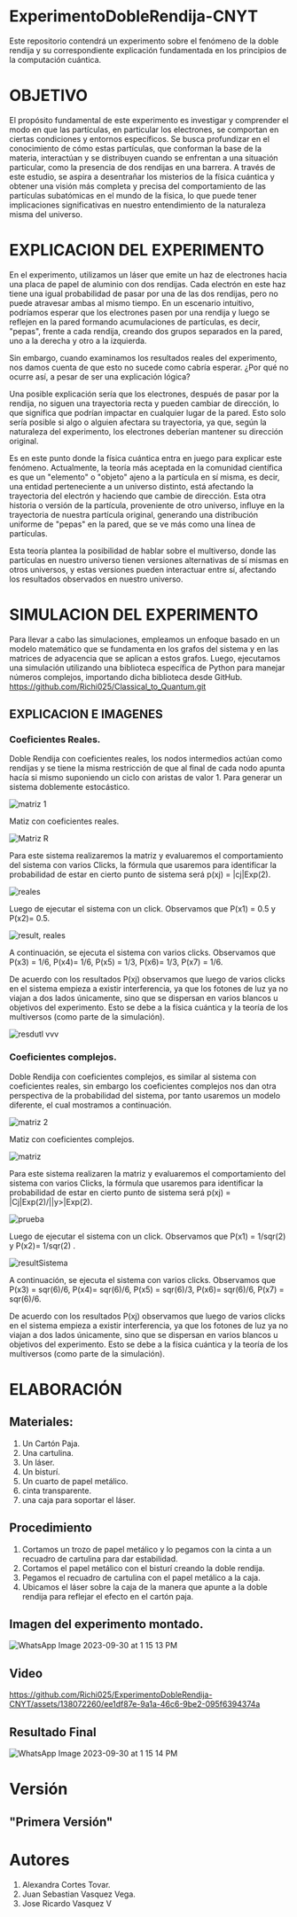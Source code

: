 # ExperimentoDobleRendija-CNYT

Este repositorio contendrá un experimento sobre el fenómeno de la doble rendija y su correspondiente explicación fundamentada en los principios de la computación cuántica.

# OBJETIVO

El propósito fundamental de este experimento es investigar y comprender el modo en que las partículas, en particular los electrones, se comportan en ciertas condiciones y entornos específicos. Se busca profundizar en el conocimiento de cómo estas partículas, que conforman la base de la materia, interactúan y se distribuyen cuando se enfrentan a una situación particular, como la presencia de dos rendijas en una barrera. A través de este estudio, se aspira a desentrañar los misterios de la física cuántica y obtener una visión más completa y precisa del comportamiento de las partículas subatómicas en el mundo de la física, lo que puede tener implicaciones significativas en nuestro entendimiento de la naturaleza misma del universo.

# EXPLICACION DEL EXPERIMENTO
En el experimento, utilizamos un láser que emite un haz de electrones hacia una placa de papel de aluminio con dos rendijas. Cada electrón en este haz tiene una igual probabilidad de pasar por una de las dos rendijas, pero no puede atravesar ambas al mismo tiempo. En un escenario intuitivo, podríamos esperar que los electrones pasen por una rendija y luego se reflejen en la pared formando acumulaciones de partículas, es decir, "pepas", frente a cada rendija, creando dos grupos separados en la pared, uno a la derecha y otro a la izquierda.

Sin embargo, cuando examinamos los resultados reales del experimento, nos damos cuenta de que esto no sucede como cabría esperar. ¿Por qué no ocurre así, a pesar de ser una explicación lógica?

Una posible explicación sería que los electrones, después de pasar por la rendija, no siguen una trayectoria recta y pueden cambiar de dirección, lo que significa que podrían impactar en cualquier lugar de la pared. Esto solo sería posible si algo o alguien afectara su trayectoria, ya que, según la naturaleza del experimento, los electrones deberían mantener su dirección original.

Es en este punto donde la física cuántica entra en juego para explicar este fenómeno. Actualmente, la teoría más aceptada en la comunidad científica es que un "elemento" o "objeto" ajeno a la partícula en sí misma, es decir, una entidad perteneciente a un universo distinto, está afectando la trayectoria del electrón y haciendo que cambie de dirección. Esta otra historia o versión de la partícula, proveniente de otro universo, influye en la trayectoria de nuestra partícula original, generando una distribución uniforme de "pepas" en la pared, que se ve más como una línea de partículas.

Esta teoría plantea la posibilidad de hablar sobre el multiverso, donde las partículas en nuestro universo tienen versiones alternativas de sí mismas en otros universos, y estas versiones pueden interactuar entre sí, afectando los resultados observados en nuestro universo.

# SIMULACION DEL EXPERIMENTO

Para llevar a cabo las simulaciones, empleamos un enfoque basado en un modelo matemático que se fundamenta en los grafos del sistema y en las matrices de adyacencia que se aplican a estos grafos. Luego, ejecutamos una simulación utilizando una biblioteca específica de Python para manejar números complejos, importando dicha biblioteca desde GitHub. https://github.com/Richi025/Classical_to_Quantum.git

## EXPLICACION E IMAGENES

### Coeficientes Reales.

Doble Rendija con coeficientes reales, los nodos intermedios actúan como rendijas y se tiene la misma restricción de que al final de cada nodo apunta hacía si mismo suponiendo un ciclo con aristas de valor 1. Para generar un sistema doblemente estocástico.

![matriz 1](https://github.com/Richi025/ExperimentoDobleRendija-CNYT/assets/138072260/a6e5ba71-ec92-474c-917d-955a5bf14b89)

Matiz con coeficientes reales.

![Matriz R](https://github.com/Richi025/ExperimentoDobleRendija-CNYT/assets/138072260/907e7ef7-652f-43fc-ae20-4b1a8a93c7de)

Para este sistema realizaremos la matriz y evaluaremos el comportamiento del sistema con varios Clicks, la fórmula que usaremos para identificar la probabilidad de estar en cierto punto de sistema será p(xj) = |cj|Exp(2).

![reales](https://github.com/Richi025/ExperimentoDobleRendija-CNYT/assets/138072260/0a1dd6b3-115b-4df8-b949-d8728c3ad3be)

Luego de ejecutar el sistema con un click.
Observamos que P(x1) = 0.5 y P(x2)= 0.5.

![result, reales](https://github.com/Richi025/ExperimentoDobleRendija-CNYT/assets/138072260/939c447b-f8b8-4ab9-9a51-4dcb6f46273e)

A continuación, se ejecuta el sistema con varios clicks.
Observamos que P(x3) = 1/6, P(x4)= 1/6, P(x5) = 1/3, P(x6)= 1/3, P(x7) = 1/6.

De acuerdo con los resultados P(xj) observamos que luego de varios clicks en el sistema empieza a existir interferencia, ya que los fotones de luz ya no viajan a dos lados únicamente, sino que se dispersan en varios blancos u objetivos del experimento. Esto se debe a la física cuántica y la teoría de los multiversos (como parte de la simulación).

![resdutl vvv](https://github.com/Richi025/ExperimentoDobleRendija-CNYT/assets/138072260/1eb56549-e93e-4ad2-90fb-12012e3181ea)

### Coeficientes complejos.

Doble Rendija con coeficientes complejos, es similar al sistema con coeficientes reales, sin embargo los coeficientes complejos nos dan otra perspectiva de la probabilidad del sistema, por tanto usaremos un modelo diferente, el cual mostramos a continuación.

![matriz 2](https://github.com/Richi025/ExperimentoDobleRendija-CNYT/assets/138072260/97271481-769e-4c8c-a675-4ffbb1268e34)

Matiz con coeficientes complejos.

![matriz](https://github.com/Richi025/ExperimentoDobleRendija-CNYT/assets/138072260/7d3d5247-44b5-4248-9c30-83f010ba989f)

Para este sistema realizaren la matriz y evaluaremos el comportamiento del sistema con varios Clicks, la fórmula que usaremos para identificar la probabilidad de estar en cierto punto de sistema será p(xj) = |Cj|Exp(2)/||y>|Exp(2).

![prueba](https://github.com/Richi025/ExperimentoDobleRendija-CNYT/assets/138072260/ed92e7d9-f841-4081-a8cb-60bc41b5b7c1)


Luego de ejecutar el sistema con un click.
Observamos que P(x1) = 1/sqr(2) y P(x2)= 1/sqr(2) .

![resultSistema](https://github.com/Richi025/ExperimentoDobleRendija-CNYT/assets/138072260/f8cb1e95-1c0a-46f4-856c-899e3cfbacd9)

A continuación, se ejecuta el sistema con varios clicks.
Observamos que P(x3) = sqr(6)/6, P(x4)= sqr(6)/6, P(x5) = sqr(6)/3, P(x6)= sqr(6)/6, P(x7) = sqr(6)/6.

De acuerdo con los resultados P(xj) observamos que luego de varios clicks en el sistema empieza a existir interferencia, ya que los fotones de luz ya no viajan a dos lados únicamente, sino que se dispersan en varios blancos u objetivos del experimento. Esto se debe a la física cuántica y la teoría de los multiversos (como parte de la simulación).

# ELABORACIÓN

## Materiales:

1. Un Cartón Paja.
2. Una cartulina.
3. Un láser.
4. Un bisturí.
5. Un cuarto de papel metálico.
6. cinta transparente.
7. una caja para soportar el láser.
   
## Procedimiento

1. Cortamos un trozo de papel metálico y lo pegamos con la cinta a un recuadro de cartulina para dar estabilidad.
2. Cortamos el papel metálico con el bisturí creando la doble rendija.
3. Pegamos el recuadro de cartulina con el papel metálico a la caja.
4. Ubicamos el láser sobre la caja de la manera que apunte a la doble rendija para reflejar el efecto en el cartón paja.

## Imagen del experimento montado.

![WhatsApp Image 2023-09-30 at 1 15 13 PM](https://github.com/Richi025/ExperimentoDobleRendija-CNYT/assets/138072260/0871844b-ee35-4d81-98bb-7f701728344d)

## Video 

https://github.com/Richi025/ExperimentoDobleRendija-CNYT/assets/138072260/ee1df87e-9a1a-46c6-9be2-095f6394374a

## Resultado Final
![WhatsApp Image 2023-09-30 at 1 15 14 PM](https://github.com/Richi025/ExperimentoDobleRendija-CNYT/assets/138072260/a65a63f1-f7fc-4c5f-91c0-443f92e6b327)

# Versión

## "Primera Versión"

# Autores

1. Alexandra Cortes Tovar.
2. Juan Sebastian Vasquez Vega.
3. Jose Ricardo Vasquez V
